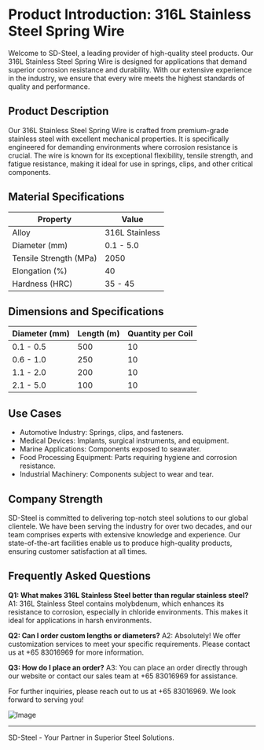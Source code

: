 # Product Introduction: 316L Stainless Steel Spring Wire

Welcome to SD-Steel, a leading provider of high-quality steel products. Our 316L Stainless Steel Spring Wire is designed for applications that demand superior corrosion resistance and durability. With our extensive experience in the industry, we ensure that every wire meets the highest standards of quality and performance.

## Product Description

Our 316L Stainless Steel Spring Wire is crafted from premium-grade stainless steel with excellent mechanical properties. It is specifically engineered for demanding environments where corrosion resistance is crucial. The wire is known for its exceptional flexibility, tensile strength, and fatigue resistance, making it ideal for use in springs, clips, and other critical components.

## Material Specifications

| Property                | Value            |
|-------------------------|------------------|
| Alloy                   | 316L Stainless   |
| Diameter (mm)           | 0.1 - 5.0        |
| Tensile Strength (MPa)  | 2050             |
| Elongation (%)          | 40               |
| Hardness (HRC)          | 35 - 45          |

## Dimensions and Specifications

| Diameter (mm) | Length (m) | Quantity per Coil |
|---------------|------------|-------------------|
| 0.1 - 0.5     | 500        | 10                |
| 0.6 - 1.0     | 250        | 10                |
| 1.1 - 2.0     | 200        | 10                |
| 2.1 - 5.0     | 100        | 10                |

## Use Cases

- Automotive Industry: Springs, clips, and fasteners.
- Medical Devices: Implants, surgical instruments, and equipment.
- Marine Applications: Components exposed to seawater.
- Food Processing Equipment: Parts requiring hygiene and corrosion resistance.
- Industrial Machinery: Components subject to wear and tear.

## Company Strength

SD-Steel is committed to delivering top-notch steel solutions to our global clientele. We have been serving the industry for over two decades, and our team comprises experts with extensive knowledge and experience. Our state-of-the-art facilities enable us to produce high-quality products, ensuring customer satisfaction at all times.

## Frequently Asked Questions

**Q1: What makes 316L Stainless Steel better than regular stainless steel?**
A1: 316L Stainless Steel contains molybdenum, which enhances its resistance to corrosion, especially in chloride environments. This makes it ideal for applications in harsh environments.

**Q2: Can I order custom lengths or diameters?**
A2: Absolutely! We offer customization services to meet your specific requirements. Please contact us at +65 83016969 for more information.

**Q3: How do I place an order?**
A3: You can place an order directly through our website or contact our sales team at +65 83016969 for assistance.

For further inquiries, please reach out to us at +65 83016969. We look forward to serving you!

![Image](https://github.com/user-attachments/assets/2567258e-e124-4816-932d-1809bd27ef0b)

---

SD-Steel - Your Partner in Superior Steel Solutions.